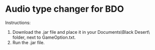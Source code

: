 # Audio type changer for BDO
Instructions:
1) Download the .jar file and place it in your Documents\Black Desert\ folder, next to GameOption.txt.
2) Run the .jar file.
